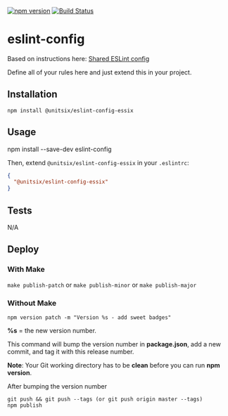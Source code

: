 [![npm version](https://badge.fury.io/js/%40unitsix%2Feslint-config-essix.svg)](https://badge.fury.io/js/%40unitsix%2Feslint-config-essix) [![Build Status](https://travis-ci.com/unitsix/npm-eslint-config-essix.svg?branch=master)](https://travis-ci.com/unitsix/npm-eslint-config-essix)

# eslint-config

Based on instructions here: [Shared ESLint config](http://eslint.org/docs/developer-guide/shareable-configs)

Define all of your rules here and just extend this in your project.

## Installation

  `npm install @unitsix/eslint-config-essix`

## Usage

npm install --save-dev eslint-config

Then, extend `@unitsix/eslint-config-essix` in your `.eslintrc`:

```json
{
  "@unitsix/eslint-config-essix"
}
```

## Tests

  N/A

## Deploy

### With Make

  `make publish-patch`
  or
  `make publish-minor`
  or
  `make publish-major`

### Without Make

```
npm version patch -m "Version %s - add sweet badges"
```

**%s** = the new version number.

This command will bump the version number in **package.json**, add a new commit, and tag it with this release number.

**Note**: Your Git working directory has to be **clean** before you can run **npm version**.

After bumping the version number

```
git push && git push --tags (or git push origin master --tags)
npm publish
```
